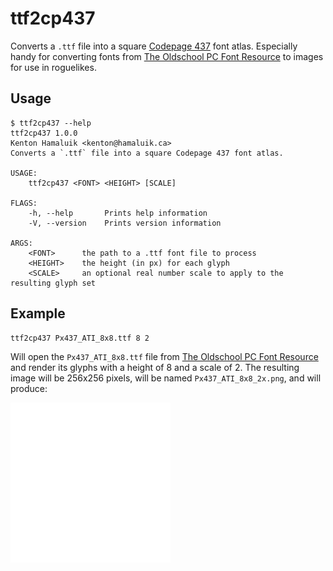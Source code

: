 # ttf2cp437

Converts a `.ttf` file into a square [Codepage 437](https://en.wikipedia.org/wiki/Code_page_437) font atlas. Especially handy for converting fonts from [The Oldschool PC Font Resource](https://int10h.org/oldschool-pc-fonts/) to images for use in roguelikes.

## Usage

```
$ ttf2cp437 --help
ttf2cp437 1.0.0
Kenton Hamaluik <kenton@hamaluik.ca>
Converts a `.ttf` file into a square Codepage 437 font atlas.

USAGE:
    ttf2cp437 <FONT> <HEIGHT> [SCALE]

FLAGS:
    -h, --help       Prints help information
    -V, --version    Prints version information

ARGS:
    <FONT>      the path to a .ttf font file to process
    <HEIGHT>    the height (in px) for each glyph
    <SCALE>     an optional real number scale to apply to the resulting glyph set
```

## Example

```
ttf2cp437 Px437_ATI_8x8.ttf 8 2
```

Will open the `Px437_ATI_8x8.ttf` file from [The Oldschool PC Font Resource](https://int10h.org/oldschool-pc-fonts/fontlist/#ati_gfx) and render its glyphs with a height of 8 and a scale of 2. The resulting image will be 256x256 pixels, will be named `Px437_ATI_8x8_2x.png`, and will produce:

![](Px437_ATI_8x8_2x.png)
